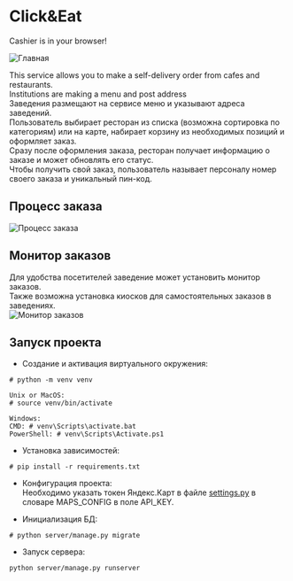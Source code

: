 # Click&Eat

Cashier is in your browser!

![Главная](/imgs/welcome.jpg?raw=true)

This service allows you to make a self-delivery order from cafes and restaurants.\
Institutions are making a menu and post address  
Заведения размещают на сервисе меню и указывают адреса заведений.\
Пользователь выбирает ресторан из списка (возможна сортировка по категориям) или на карте, набирает корзину из необходимых позиций и оформляет заказ.\
Сразу после оформления заказа, ресторан получает информацию о заказе и может обновлять его статус.\
Чтобы получить свой заказ, пользователь называет персоналу номер своего заказа и уникальный пин-код.

## Процесс заказа
![Процесс заказа](/imgs/user_process.gif?raw=true)

## Монитор заказов
Для удобства посетителей заведение может установить монитор заказов.\
Также возможна установка киосков для самостоятельных заказов в заведениях.\
![Монитор заказов](/imgs/monitor.gif?raw=true)

## Запуск проекта

- Создание и активация виртуального окружения:
```
# python -m venv venv

Unix or MacOS:
# source venv/bin/activate

Windows:
CMD: # venv\Scripts\activate.bat
PowerShell: # venv\Scripts\Activate.ps1
```
- Установка зависимостей:
```
# pip install -r requirements.txt
```

- Конфигурация проекта:\
Необходимо указать токен Яндекс.Карт в файле [settings.py](/server/server/settings.py) в словаре MAPS_CONFIG в поле API_KEY.

- Инициализация БД:
```
# python server/manage.py migrate
```

- Запуск сервера:
```
python server/manage.py runserver
```
